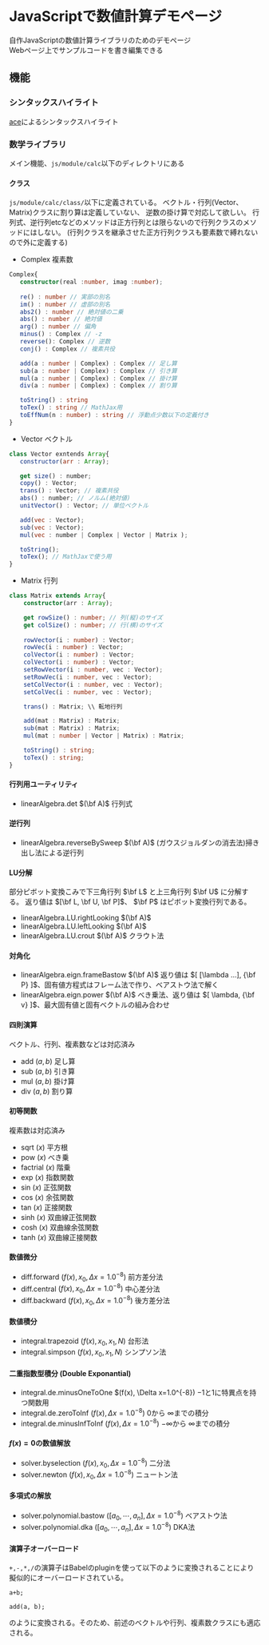 # JavaScriptで数値計算デモページ
自作JavaScriptの数値計算ライブラリのためのデモページ  
Webページ上でサンプルコードを書き編集できる

## 機能
### シンタックスハイライト
[ace](https://ace.c9.io/)によるシンタックスハイライト <!-- BSD License -->

### 数学ライブラリ
メイン機能、`js/module/calc`以下のディレクトリにある
#### クラス
`js/module/calc/class/`以下に定義されている。
ベクトル・行列(Vector、Matrix)クラスに割り算は定義していない、
逆数の掛け算で対応して欲しい。
行列式、逆行列etcなどのメソッドは正方行列とは限らないので行列クラスのメソッドにはしない。
(行列クラスを継承させた正方行列クラスも要素数で縛れないので外に定義する)
- Complex 複素数
```ts
Complex{
   constructor(real :number, imag :number);
   
   re() : number // 実部の別名
   im() : number // 虚部の別名
   abs2() : number // 絶対値の二乗
   abs() : number // 絶対値
   arg() : number // 偏角
   minus() : Complex // -z
   reverse(): Complex // 逆数
   conj() : Complex // 複素共役

   add(a : number | Complex) : Complex // 足し算
   sub(a : number | Complex) : Complex // 引き算
   mul(a : number | Complex) : Complex // 掛け算
   div(a : number | Complex) : Complex // 割り算

   toString() : string 
   toTex() : string // MathJax用
   toEffNum(n : number) : string // 浮動点少数以下の定義付き 
}
```
- Vector ベクトル
```ts:Vector.js
class Vector exntends Array{
   constructor(arr : Array);

   get size() : number;
   copy() : Vector;
   trans() : Vector; // 複素共役
   abs() : number; // ノルム(絶対値)
   unitVector() : Vector; // 単位ベクトル

   add(vec : Vector);
   sub(vec : Vector);
   mul(vec : number | Complex | Vector | Matrix );

   toString();
   toTex(); // MathJaxで使う用
}
```
- Matrix 行列

```ts:Matrix.ts
class Matrix extends Array{
    constructor(arr : Array);

    get rowSize() : number; // 列(縦)のサイズ
    get colSize() : number; // 行(横)のサイズ
    
    rowVector(i : number) : Vector; 
    rowVec(i : number) : Vector;
    colVector(i : number) : Vector;
    colVector(i : number) : Vector;
    setRowVector(i : number, vec : Vector);
    setRowVec(i : number, vec : Vector);
    setColVector(i : number, vec : Vector);
    setColVec(i : number, vec : Vector);

    trans() : Matrix; \\ 転地行列

    add(mat : Matrix) : Matrix;
    sub(mat : Matrix) : Matrix;
    mul(mat : number | Vector | Matrix) : Matrix;

    toString() : string;
    toTex() : string;
}
```
#### 行列用ユーティリティ
- linearAlgebra.det $(\bf A)$ 行列式

#### 逆行列 
- linearAlgebra.reverseBySweep $(\bf A)$ (ガウスジョルダンの消去法)掃き出し法による逆行列
#### LU分解
部分ピボット変換こみで下三角行列 $\bf L$ と上三角行列 $\bf U$ に分解する。
返り値は $[\bf L, \bf U, \bf P]$、 $\bf P$ はピボット変換行列である。
- linearAlgebra.LU.rightLooking $(\bf A)$ 
- linearAlgebra.LU.leftLooking $(\bf A)$
- linearAlgebra.LU.crout $(\bf A)$ クラウト法

#### 対角化
- linearAlgebra.eign.frameBastow $(\bf A)$ 返り値は $[ [\lambda ...], {\bf P} ]$、固有値方程式はフレーム法で作り、ベアストウ法で解く
- linearAlgebra.eign.power $(\bf A)$ べき乗法、返り値は $[ \lambda, {\bf v} ]$、最大固有値と固有ベクトルの組み合わせ

<!-- #### QR分解 -->
<!-- - linearAlgebra.QR.gramSchmidt $(\bf A)$ グラムシュミット法 -->
<!-- - linearAlgebra.QR.householder $(\bf A)$ ハウスホルダー法 -->

#### 四則演算
ベクトル、行列、複素数などは対応済み
- add $(a, b)$ 足し算
- sub $(a, b)$ 引き算
- mul $(a, b)$ 掛け算
- div $(a, b)$ 割り算
#### 初等関数
複素数は対応済み
- sqrt $(x)$ 平方根
- pow $(x)$ べき乗
- factrial $(x)$ 階乗
- exp $(x)$ 指数関数
- sin $(x)$ 正弦関数
- cos $(x)$ 余弦関数
- tan $(x)$ 正接関数
- sinh $(x)$ 双曲線正弦関数
- cosh $(x)$ 双曲線余弦関数
- tanh $(x)$ 双曲線正接関数

#### 数値微分
- diff.forward $(f(x), x_0, \Delta x=1.0^{-8})$ 前方差分法
- diff.central $(f(x), x_0, \Delta x=1.0^{-8})$ 中心差分法
- diff.backward $(f(x), x_0, \Delta x=1.0^{-8})$ 後方差分法
#### 数値積分
- integral.trapezoid $(f(x), x_0, x_1, N)$ 台形法
- integral.simpson $(f(x), x_0, x_1, N)$ シンプソン法
#### 二重指数型積分 (Double Exponantial)
- integral.de.minusOneToOne $(f(x), \Delta x=1.0^{-8}) $-1$と$1$に特異点を持つ関数用
- integral.de.zeroToInf $(f(x), \Delta x=1.0^{-8})$ $0$から $\infty$までの積分
- integral.de.minusInfToInf $(f(x), \Delta x=1.0^{-8})$ $-\infty$から $\infty$までの積分

#### $f(x)=0$の数値解放
- solver.byselection $(f(x), x_0, \Delta x=1.0^{-8})$ 二分法
- solver.newton $(f(x), x_0, \Delta x=1.0^{-8})$ ニュートン法
#### 多項式の解放
- solver.polynomial.bastow $([a_0, \cdots, a_n], \Delta x=1.0^{-8})$ ベアストウ法
- solver.polynomial.dka $([a_0, \cdots, a_n], \Delta x=1.0^{-8})$ DKA法

#### 演算子オーバーロード
`+,-,*,/`の演算子はBabelのpluginを使って以下のように変換されることにより擬似的にオーバーロードされている。
```js:befor
a+b;
```
```js:after
add(a, b);
```
のように変換される。そのため、前述のベクトルや行列、複素数クラスにも適応される。
